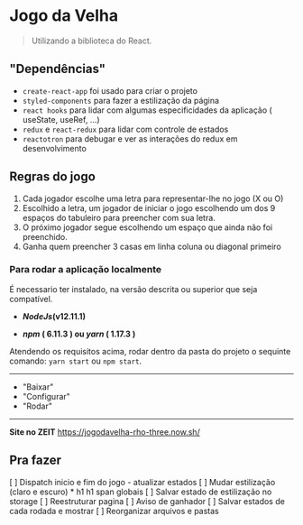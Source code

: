 # Jogo da Velha
> Utilizando a biblioteca do React.

## "Dependências"
- `create-react-app` foi usado para criar o projeto
- `styled-components` para fazer a estilização da página
- `react hooks` para lidar com algumas especificidades da aplicação ( useState, useRef, ...)
- `redux` e `react-redux` para lidar com controle de estados
- `reactotron` para debugar e ver as interações do redux em desenvolvimento

## Regras do jogo
1) Cada jogador escolhe uma letra para representar-lhe no jogo (X ou O)
2) Escolhido a letra, um jogador de iniciar o jogo escolhendo um dos 9 espaços do tabuleiro para preencher com sua letra.
3) O próximo jogador segue escolhendo um espaço que ainda não foi preenchido.
4) Ganha quem preencher 3 casas em linha coluna ou diagonal primeiro


### Para rodar a aplicação localmente
É necessario ter instalado, na versão descrita ou superior que seja compatível.

- __*NodeJs*(v12.11.1)__

- __*npm* ( 6.11.3 ) ou *yarn* ( 1.17.3 )__

Atendendo os requisitos acima, rodar dentro da pasta do projeto o sequinte comando: `yarn start` ou `npm start`.

---
- "Baixar"
- "Configurar" 
- "Rodar"
---

**Site no ZEIT**
https://jogodavelha-rho-three.now.sh/

## Pra fazer

[ ] Dispatch inicio e fim do jogo - atualizar estados
[ ] Mudar estilização (claro e escuro) * h1 h1 span globais
[ ] Salvar estado de estilização no storage
[ ] Reestruturar pagina
[ ] Aviso de ganhador
[ ] Salvar estados de cada rodada e mostrar
[ ] Reorganizar arquivos e pastas




